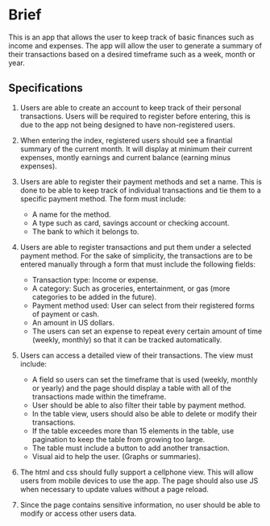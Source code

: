 # Brief
This is an app that allows the user to keep track of basic finances such as income and expenses. The app will allow the user to generate a summary of their transactions based on a desired timeframe such as a week, month or year.

## Specifications
1. Users are able to create an account to keep track of their personal transactions. Users will be required to register before entering, this is due to the app not being designed to have non-registered users.

2. When entering the index, registered users should see a finantial summary of the current month. It will display at minimum their current expenses, montly earnings and current balance (earning minus expenses).

3. Users are able to register their payment methods and set a name. This is done to be able to keep track of individual transactions and tie them to a specific payment method. The form must include:
    * A name for the method.
    * A type such as card, savings account or checking account.
    * The bank to which it belongs to.

4. Users are able to register transactions and put them under a selected payment method. For the sake of simplicity, the transactions are to be entered manually through a form that must include the following fields:
    * Transaction type: Income or expense.
    * A category: Such as groceries, entertainment, or gas (more categories to be added in the future).
    * Payment method used: User can select from their registered forms of payment or cash.
    * An amount in US dollars.
    * The users can set an expense to repeat every certain amount of time (weekly, monthly) so that it can be tracked automatically.

5. Users can access a detailed view of their transactions. The view must include:
    * A field so users can set the timeframe that is used (weekly, monthly or yearly) and the page should display a table with all of the transactions made within the timeframe.
    * User should be able to also filter their table by payment method.
    * In the table view, users should also be able to delete or modify their transactions.
    * If the table exceedes more than 15 elements in the table, use pagination to keep the table from growing too large.
    * The table must include a button to add another transaction.
    * Visual aid to help the user. (Graphs or summaries).

6. The html and css should fully support a cellphone view. This will allow users from mobile devices to use the app. The page should also use JS when necessary to update values without a page reload.

7. Since the page contains sensitive information, no user should be able to modify or access other users data.